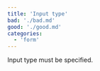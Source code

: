 ```yaml
---
title: 'Input type'
bad: './bad.md'
good: './good.md'
categories:
  - 'form'
---
```


Input type must be specified.
